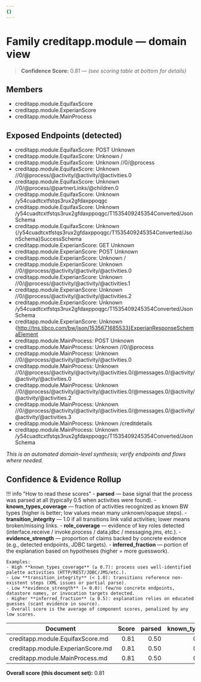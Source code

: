 ```yaml
---
{}
---
```


# Family creditapp.module — domain view
<!-- CONFIDENCE_INLINE -->
> **Confidence Score:** 0.81 — *(see scoring table at bottom for details)*


## Members
- creditapp.module.EquifaxScore
- creditapp.module.ExperianScore
- creditapp.module.MainProcess

## Exposed Endpoints (detected)
- creditapp.module.EquifaxScore: POST Unknown
- creditapp.module.EquifaxScore: Unknown /
- creditapp.module.EquifaxScore: Unknown //0/@process
- creditapp.module.EquifaxScore: Unknown //0/@process/@activity/@activity/@activities.0
- creditapp.module.EquifaxScore: Unknown //0/@process/@partnerLinks/@children.0
- creditapp.module.EquifaxScore: Unknown /y54cuadtcxtfstqs3rux2gfdaxppoqgc
- creditapp.module.EquifaxScore: Unknown /y54cuadtcxtfstqs3rux2gfdaxppoqgc/T1535409245354Converted/JsonSchema
- creditapp.module.EquifaxScore: Unknown {/y54cuadtcxtfstqs3rux2gfdaxppoqgc/T1535409245354Converted/JsonSchema}SuccessSchema
- creditapp.module.ExperianScore: GET Unknown
- creditapp.module.ExperianScore: POST Unknown
- creditapp.module.ExperianScore: Unknown /
- creditapp.module.ExperianScore: Unknown //0/@process/@activity/@activity/@activities.0
- creditapp.module.ExperianScore: Unknown //0/@process/@activity/@activity/@activities.1
- creditapp.module.ExperianScore: Unknown //0/@process/@activity/@activity/@activities.2
- creditapp.module.ExperianScore: Unknown /y54cuadtcxtfstqs3rux2gfdaxppoqgc/T1535409245354Converted/JsonSchema
- creditapp.module.ExperianScore: Unknown {http://tns.tibco.com/bw/json/1535671685533}ExperianResponseSchemaElement
- creditapp.module.MainProcess: POST Unknown
- creditapp.module.MainProcess: Unknown //0/@process
- creditapp.module.MainProcess: Unknown //0/@process/@activity/@activity/@activities.0
- creditapp.module.MainProcess: Unknown //0/@process/@activity/@activity/@activities.0/@messages.0/@activity/@activity/@activities.0
- creditapp.module.MainProcess: Unknown //0/@process/@activity/@activity/@activities.0/@messages.0/@activity/@activity/@activities.2
- creditapp.module.MainProcess: Unknown //0/@process/@activity/@activity/@activities.0/@messages.0/@activity/@activity/@activities.3
- creditapp.module.MainProcess: Unknown /creditdetails
- creditapp.module.MainProcess: Unknown /y54cuadtcxtfstqs3rux2gfdaxppoqgc/T1535409245354Converted/JsonSchema

_This is an automated domain-level synthesis; verify endpoints and flows where needed._

<!-- CONFIDENCE_ROLLUP_START -->
## Confidence & Evidence Rollup

!!! info "How to read these scores"
    - **parsed** — base signal that the process was parsed at all (typically 0.5 when activities were found).
    - **known_types_coverage** — fraction of activities recognized as known BW types (higher is better; low values mean many unknown/opaque steps).
    - **transition_integrity** — 1.0 if all transitions link valid activities; lower means broken/missing links.
    - **role_coverage** — evidence of key roles detected (interface.receive / invoke.process / data.jdbc / messaging.jms, etc.).
    - **evidence_strength** — proportion of claims backed by concrete evidence (e.g., detected endpoints, JDBC targets).
    - **inferred_fraction** — portion of the explanation based on hypotheses (higher = more guesswork).

    Examples:
    - High **known_types_coverage** (≥ 0.7): process uses well-identified palette activities (HTTP/REST/JDBC/JMS/etc.).
    - Low **transition_integrity** (< 1.0): transitions reference non-existent steps (XML issues or partial parse).
    - Low **evidence_strength** (≈ 0.0): few/no concrete endpoints, datastore names, or invocation targets detected.
    - Higher **inferred_fraction** (≥ 0.5): explanation relies on educated guesses (scant evidence in source).
    - Overall score is the average of component scores, penalized by any low scores.
| Document | Score | parsed | known_types | transition_integrity | role_coverage | evidence_strength | inferred_fraction |
|---|---:|---:|---:|---:|---:|---:|---:|
| creditapp.module.EquifaxScore.md | 0.81 | 0.50 | 0.00 | 1.00 | 0.13 | 1.00 | 0.00 |
| creditapp.module.ExperianScore.md | 0.81 | 0.50 | 0.00 | 1.00 | 0.07 | 1.00 | 0.00 |
| creditapp.module.MainProcess.md | 0.81 | 0.50 | 0.00 | 1.00 | 0.10 | 1.00 | 0.00 |

**Overall score (this document set):** 0.81

<!-- CONFIDENCE_ROLLUP_END -->
